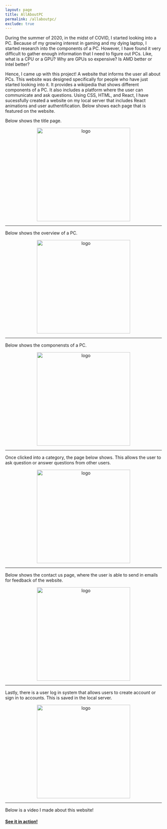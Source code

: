 ```yaml
---
layout: page
title: AllAboutPC
permalink: /allaboutpc/
exclude: true
---
```


During the summer of 2020, in the midst of COVID, I started looking into a PC. Because of my growing interest in gaming and my dying laptop, I started research into the components of a PC. However, I have found it very difficult to gather enough information that I need to figure out PCs. Like, what is a CPU or a GPU? Why are GPUs so expensive? Is AMD better or Intel better?

Hence, I came up with this project! A website that informs the user all about PCs. This website was designed specifically for people who have just started looking into it. It provides a wikipedia that shows different components of a PC. It also includes a platform where the user can communicate and ask questions. Using CSS, HTML, and React, I have sucessfully created a website on my local server that includes React animations and user authentification. Below shows each page that is featured on the website.

Below shows the title page.

<div style="text-align: center">
  <img src="../assets/img/AllAboutPC/Capture.PNG" alt="logo" height="300" />
</div>

<hr>

Below shows the overview of a PC.

<div style="text-align: center">
  <img src="../assets/img/AllAboutPC/Capture2.PNG" alt="logo" height="300" />
</div>

<hr>

Below shows the componensts of a PC. 

<div style="text-align: center">
  <img src="../assets/img/AllAboutPC/Capture1.PNG" alt="logo" height="300" />
</div>

<hr>

Once clicked into a category, the page below shows. This allows the user to ask question or answer questions from other users.

<div style="text-align: center">
  <img src="../assets/img/AllAboutPC/Capture5.PNG" alt="logo" height="300" />
</div>

<hr>

Below shows the contact us page, where the user is able to send in emails for feedback of the website.


<div style="text-align: center">
  <img src="../assets/img/AllAboutPC/Capture0.PNG" alt="logo" height="300" />
</div>

<hr>

Lastly, there is a user log in system that allows users to create account or sign in to accounts. This is saved in the local server.

<div style="text-align: center">
  <img src="../assets/img/AllAboutPC/Capture3.PNG" alt="logo" height="300" />
</div>

<hr>

Below is a video I made about this website!

#### [See it in action!](https://www.youtube.com/watch?v=Fm7WJDabT0c&ab_channel=CeciliaLi)